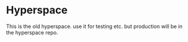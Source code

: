 # Hyperspace

This is the old hyperspace. use it for testing etc. but production will be in the hyperspace repo.
